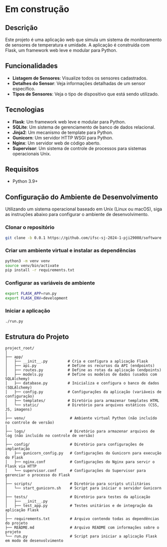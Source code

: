 # Em construção

## Descrição

Este projeto é uma aplicação web que simula um sistema de monitoramento de sensores de temperatura e umidade. A aplicação é construída com Flask, um framework web leve e modular para Python.

## Funcionalidades

- **Listagem de Sensores**: Visualize todos os sensores cadastrados.
- **Detalhes do Sensor**: Veja informações detalhadas de um sensor específico.
- **Tipos de Sensores**: Veja o tipo de dispositivo que está sendo utilizado.

## Tecnologias

- **Flask**: Um framework web leve e modular para Python.
- **SQLite**: Um sistema de gerenciamento de banco de dados relacional.
- **Jinja2**: Um mecanismo de template para Python.
- **Gunicorn**: Um servidor HTTP WSGI para Python.
- **Nginx**: Um servidor web de código aberto.
- **Supervisor**: Um sistema de controle de processos para sistemas operacionais Unix.

## Requisitos

- Python 3.9+

## Configuração do Ambiente de Desenvolvimento

Utilizando um sistema operacional baseado em Unix (Linux ou macOS), siga as instruções abaixo para configurar o ambiente de desenvolvimento.

### Clonar o repositório

```bash
git clone -b 0.0.1 https://github.com/ifsc-sj-2024-1-pji29008/software.git
```

### Criar um ambiente virtual e instalar as dependências

```bash
python3 -m venv venv
source venv/bin/activate
pip install -r requirements.txt
```

### Configurar as variáveis de ambiente

```bash
export FLASK_APP=run.py
export FLASK_ENV=development
```

### Iniciar a aplicação

```bash
./run.py
```

## Estrutura do Projeto

```
project_root/
│
├── app/
│   ├── __init__.py         # Cria e configura a aplicação Flask
│   ├── api.py              # Define os recursos da API (endpoints)
│   ├── routes.py           # Define as rotas da aplicação (endpoints)
│   ├── models.py           # Define os modelos de dados (usados com SQLAlchemy)
│   ├── database.py         # Inicializa e configura o banco de dados (SQLAlchemy)
│   ├── config.py           # Configurações da aplicação (variáveis de configuração)
│   ├── templates/          # Diretório para armazenar templates HTML
│   └── static/             # Diretório para arquivos estáticos (CSS, JS, imagens)
│
├── venv/                    # Ambiente virtual Python (não incluído no controle de versão)
│
├── logs/                    # Diretório para armazenar arquivos de log (não incluído no controle de versão)
│
├── config/                  # Diretório para configurações de implantação
│   ├── gunicorn_config.py   # Configurações do Gunicorn para execução do Flask
│   ├── nginx.conf           # Configurações do Nginx para servir o Flask via HTTP
│   └── supervisor.conf      # Configurações do Supervisor para gerenciar o processo do Flask
│
├── scripts/                 # Diretório para scripts utilitários
│   └── start_gunicorn.sh    # Script para iniciar o servidor Gunicorn
│
├── tests/                   # Diretório para testes da aplicação
│   ├── __init__.py
│   ├── test_app.py          # Testes unitários e de integração da aplicação Flask
│
├── requirements.txt         # Arquivo contendo todas as dependências do projeto
├── README.md                # Arquivo README com informações sobre o projeto
└── run.py                   # Script para iniciar a aplicação Flask em modo de desenvolvimento
